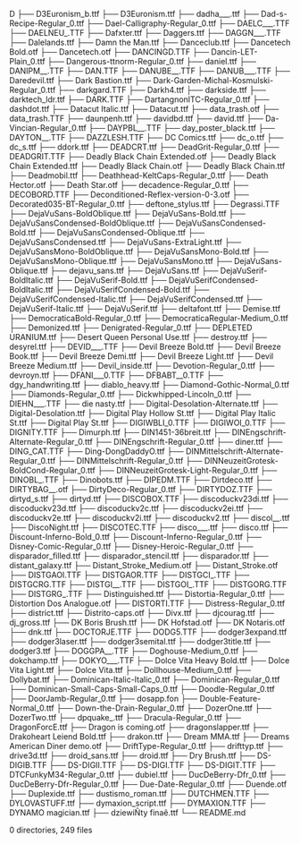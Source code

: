 D
├── D3Euronism_b.ttf
├── D3Euronism.ttf
├── dadha___.ttf
├── Dad-s-Recipe-Regular_0.ttf
├── Dael-Calligraphy-Regular_0.ttf
├── DAELC___.TTF
├── DAELNEU_.TTF
├── Dafxter.ttf
├── Daggers.ttf
├── DAGGN___.TTF
├── Dalelands.ttf
├── Damn the Man.ttf
├── Danceclub.ttf
├── Dancetech Bold.otf
├── Dancetech.otf
├── DANCINGD.TTF
├── Dancin-LET-Plain_0.ttf
├── Dangerous-ttnorm-Regular_0.ttf
├── daniel.ttf
├── DANIPM__.TTF
├── DAN.TTF
├── DANUBE__.TTF
├── DANUB___.TTF
├── Daredevil.ttf
├── Dark Bastion.ttf
├── Dark-Garden-Michal-Kosmulski-Regular_0.ttf
├── darkgard.TTF
├── Darkh4.ttf
├── darkside.ttf
├── darktech_ldr.ttf
├── DARK.TTF
├── DartangnonITC-Regular_0.ttf
├── dashdot.ttf
├── Datacut Italic.ttf
├── Datacut.ttf
├── data_trash.otf
├── data_trash.TTF
├── daunpenh.ttf
├── davidbd.ttf
├── david.ttf
├── Da-Vincian-Regular_0.ttf
├── DAYPBL__.TTF
├── day_poster_black.ttf
├── DAYTON__.TTF
├── DAZZLESH.TTF
├── DC Comics.ttf
├── dc_o.ttf
├── dc_s.ttf
├── ddork.ttf
├── DEADCRT.ttf
├── DeadGrit-Regular_0.ttf
├── DEADGRIT.TTF
├── Deadly Black Chain Extended.otf
├── Deadly Black Chain Extended.ttf
├── Deadly Black Chain.otf
├── Deadly Black Chain.ttf
├── Deadmobil.ttf
├── Deathhead-KeltCaps-Regular_0.ttf
├── Death Hector.otf
├── Death Star.otf
├── decadence-Regular_0.ttf
├── DECOBORD.TTF
├── Deconditioned-Reflex-version-0-3.otf
├── Decorated035-BT-Regular_0.ttf
├── deftone_stylus.ttf
├── Degrassi.TTF
├── DejaVuSans-BoldOblique.ttf
├── DejaVuSans-Bold.ttf
├── DejaVuSansCondensed-BoldOblique.ttf
├── DejaVuSansCondensed-Bold.ttf
├── DejaVuSansCondensed-Oblique.ttf
├── DejaVuSansCondensed.ttf
├── DejaVuSans-ExtraLight.ttf
├── DejaVuSansMono-BoldOblique.ttf
├── DejaVuSansMono-Bold.ttf
├── DejaVuSansMono-Oblique.ttf
├── DejaVuSansMono.ttf
├── DejaVuSans-Oblique.ttf
├── dejavu_sans.ttf
├── DejaVuSans.ttf
├── DejaVuSerif-BoldItalic.ttf
├── DejaVuSerif-Bold.ttf
├── DejaVuSerifCondensed-BoldItalic.ttf
├── DejaVuSerifCondensed-Bold.ttf
├── DejaVuSerifCondensed-Italic.ttf
├── DejaVuSerifCondensed.ttf
├── DejaVuSerif-Italic.ttf
├── DejaVuSerif.ttf
├── deltafont.ttf
├── Demise.ttf
├── DemocraticaBold-Regular_0.ttf
├── DemocraticaRegular-Medium_0.ttf
├── Demonized.ttf
├── Denigrated-Regular_0.ttf
├── DEPLETED URANIUM.ttf
├── Desert Queen Personal Use.ttf
├── destroy.ttf
├── desyrel.ttf
├── DEVID___.TTF
├── Devil Breeze Bold.ttf
├── Devil Breeze Book.ttf
├── Devil Breeze Demi.ttf
├── Devil Breeze Light.ttf
├── Devil Breeze Medium.ttf
├── Devil_inside.ttf
├── Devotion-Regular_0.ttf
├── devroyn.ttf
├── DFANI___0.TTF
├── DFBABT__0.TTF
├── dgy_handwriting.ttf
├── diablo_heavy.ttf
├── Diamond-Gothic-Normal_0.ttf
├── Diamonds-Regular_0.ttf
├── Dickwhipped-Lincoln_0.ttf
├── DIEHN___.TTF
├── die nasty.ttf
├── Digital-Desolation-Alternate.ttf
├── Digital-Desolation.ttf
├── Digital Play Hollow St.ttf
├── Digital Play Italic St.ttf
├── Digital Play St.ttf
├── DIGIWBLI_0.TTF
├── DIGIWOI_0.TTF
├── DIGNITY.TTF
├── Dimurph.ttf
├── DIN1451-36breit.ttf
├── DINEngschrift-Alternate-Regular_0.ttf
├── DINEngschrift-Regular_0.ttf
├── diner.ttf
├── DING_CAT.TTF
├── Ding-DongDaddyO.ttf
├── DINMittelschrift-Alternate-Regular_0.ttf
├── DINMittelschrift-Regular_0.ttf
├── DINNeuzeitGrotesk-BoldCond-Regular_0.ttf
├── DINNeuzeitGrotesk-Light-Regular_0.ttf
├── DINOBL_.TTF
├── Dinobots.ttf
├── DIPEDM.TTF
├── Dirtdeco.ttf
├── DIRTYBAG__.otf
├── DirtyDeco-Regular_0.ttf
├── DIRTYDOZ.TTF
├── dirtyd_s.ttf
├── dirtyd.ttf
├── DISCOBOX.TTF
├── discoduckv23di.ttf
├── discoduckv23d.ttf
├── discoduckv2c.ttf
├── discoduckv2ei.ttf
├── discoduckv2e.ttf
├── discoduckv2i.ttf
├── discoduckv2.ttf
├── discol__.ttf
├── DiscoNight.ttf
├── DISCOTEC.TTF
├── disco___.ttf
├── disco.ttf
├── Discount-Inferno-Bold_0.ttf
├── Discount-Inferno-Regular_0.ttf
├── Disney-Comic-Regular_0.ttf
├── Disney-Heroic-Regular_0.ttf
├── disparador_filled.ttf
├── disparador_stencil.ttf
├── disparador.ttf
├── distant_galaxy.ttf
├── Distant_Stroke_Medium.otf
├── Distant_Stroke.otf
├── DISTGAOI.TTF
├── DISTGAOR.TTF
├── DISTGCI_.TTF
├── DISTGCRG.TTF
├── DISTGI__.TTF
├── DISTGOI_.TTF
├── DISTGORG.TTF
├── DISTGRG_.TTF
├── Distinguished.ttf
├── Distortia-Regular_0.ttf
├── Distortion Dos Analogue.otf
├── DISTORTI.TTF
├── Distress-Regular_0.ttf
├── district.ttf
├── Distrito-caps.otf
├── Divx.ttf
├── djcourag.ttf
├── dj_gross.ttf
├── DK Boris Brush.ttf
├── DK Hofstad.otf
├── DK Notaris.otf
├── dnk.ttf
├── DOCTORJE.TTF
├── DODG5.TTF
├── dodger3expand.ttf
├── dodger3laser.ttf
├── dodger3semital.ttf
├── dodger3title.ttf
├── dodger3.ttf
├── DOGGPA__.TTF
├── Doghouse-Medium_0.ttf
├── dokchamp.ttf
├── DOKYO___.TTF
├── Dolce Vita Heavy Bold.ttf
├── Dolce Vita Light.ttf
├── Dolce Vita.ttf
├── Dollhouse-Medium_0.ttf
├── Dollybat.ttf
├── Dominican-Italic-Italic_0.ttf
├── Dominican-Regular_0.ttf
├── Dominican-Small-Caps-Small-Caps_0.ttf
├── Doodle-Regular_0.ttf
├── DoorJamb-Regular_0.ttf
├── dosapp.fon
├── Double-Feature-Normal_0.ttf
├── Down-the-Drain-Regular_0.ttf
├── DozerOne.ttf
├── DozerTwo.ttf
├── dpquake_.ttf
├── Dracula-Regular_0.ttf
├── DragonForcE.ttf
├── Dragon is coming.otf
├── dragonslapper.ttf
├── Drakoheart Leiend Bold.ttf
├── drakon.ttf
├── Dream MMA.ttf
├── Dreams American Diner demo.otf
├── DriftType-Regular_0.ttf
├── drifttyp.ttf
├── drive3d.ttf
├── droid_sans.ttf
├── droid.ttf
├── Dry Brush.ttf
├── DS-DIGIB.TTF
├── DS-DIGII.TTF
├── DS-DIGI.TTF
├── DS-DIGIT.TTF
├── DTCFunkyM34-Regular_0.ttf
├── dubiel.ttf
├── DucDeBerry-Dfr_0.ttf
├── DucDeBerry-Dfr-Regular_0.ttf
├── Due-Date-Regular_0.ttf
├── Duende.otf
├── Duplexide.ttf
├── dustismo_roman.ttf
├── DUTCHMEN.TTF
├── DYLOVASTUFF.ttf
├── dymaxion_script.ttf
├── DYMAXION.TTF
├── DYNAMO magician.ttf
├── dziewiÑty finaê.ttf
└── README.md

0 directories, 249 files
